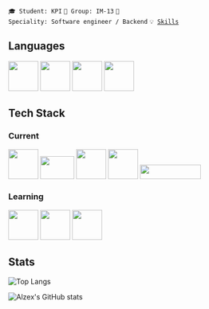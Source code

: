 <code>🎓 Student: KPI</code>
<code>🎪 Group: IM-13</code>
<code>👷 Speciality: Software engineer / Backend</code>
<code>💡 [Skills](SKILLS.md)</code>  

## Languages
<img src="https://cdn.jsdelivr.net/npm/programming-languages-logos/src/javascript/javascript.png" width=60 height=60>  <img src="https://cdn.jsdelivr.net/npm/programming-languages-logos/src/typescript/typescript.png" width=60 height=60>  <img src="https://cdn.jsdelivr.net/npm/programming-languages-logos/src/python/python.png" width=60 height=60>  <img src="https://cdn.jsdelivr.net/npm/programming-languages-logos/src/csharp/csharp.png" width=60 height=60>

## Tech Stack
### Current
<img src="https://cdn.icon-icons.com/icons2/2415/PNG/128/nodejs_plain_logo_icon_146409.png" width=60 height=60> <img src="https://www.mysql.com/common/logos/logo-mysql-170x115.png" width=68 height=46> <img src="https://cdn.icon-icons.com/icons2/2415/PNG/128/mongodb_original_wordmark_logo_icon_146425.png"  width=60 height=60> <img src="https://cdn.icon-icons.com/icons2/2107/PNG/128/file_type_git_icon_130581.png" width=60 height=60> <img src="https://upload.wikimedia.org/wikipedia/commons/thumb/4/4e/Docker_%28container_engine%29_logo.svg/610px-Docker_%28container_engine%29_logo.svg.png" width=122 height=29>

### Learning
<img src="https://nestjs.com/img/logo-small.svg" width="60" height=60>   <img src="https://wsofter.ru/wp-content/uploads/2017/12/node-express.png"  width="60" height=60> <img src="https://upload.wikimedia.org/wikipedia/commons/thumb/9/95/Vue.js_Logo_2.svg/512px-Vue.js_Logo_2.svg.png"  width="60" height=60>

## Stats  

![Top Langs](https://github-readme-stats.vercel.app/api/top-langs/?username=Alzex&layout=compact&theme=dark)

![Alzex's GitHub stats](https://github-readme-stats.vercel.app/api?username=Alzex&theme=dark)
